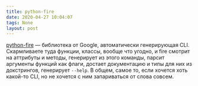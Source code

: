```yaml
---
title: python-fire
date: 2020-04-27 10:04:07
tags: None
layout: post
---
```


[python-fire](https://github.com/google/python-fire) — библиотека от Google, автоматически генерирующая CLI. Скармливаете туда функции, классы, вообще что угодно, и fire смотрит на аттрибуты и методы, генерирует из этого команды, парсит аргументы функций как флаги, достает документацию и типы для них из докстрингов, генерирует `--help`. В общем, самое то, если хочется хоть какой-то CLI, но не хочется с ним запариваться от слова совсем.
